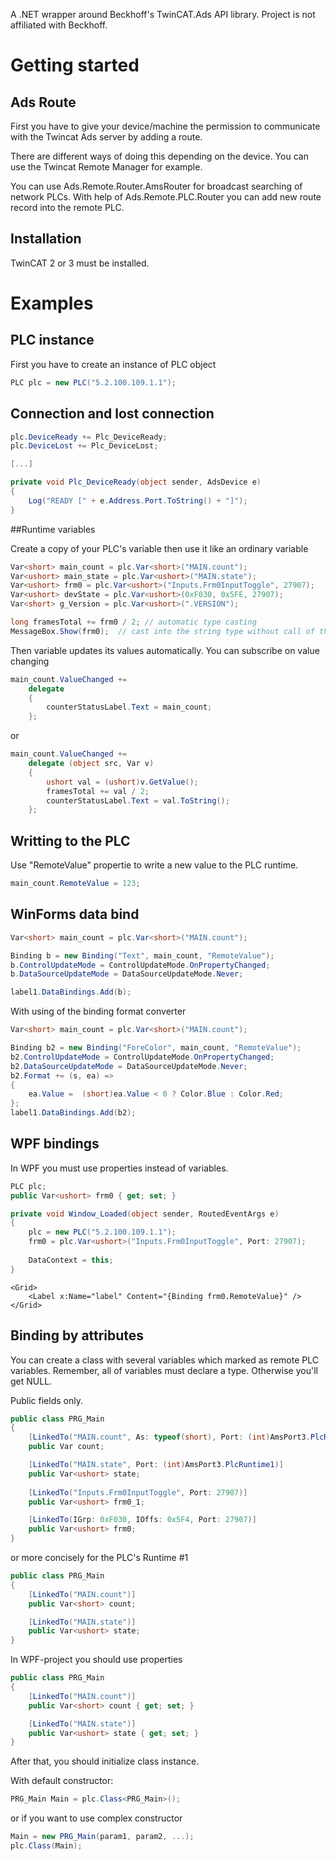 A .NET wrapper around Beckhoff's TwinCAT.Ads API library. Project is not affiliated with Beckhoff.

Getting started
===============

Ads Route
---------

First you have to give your device/machine the permission to communicate with the Twincat Ads server by adding a route.

There are different ways of doing this depending on the device. You can use the Twincat Remote Manager for example.

You can use Ads.Remote.Router.AmsRouter for broadcast searching of network PLCs.
With help of Ads.Remote.PLC.Router you can add new route record into the remote PLC.

Installation
------------
TwinCAT 2 or 3 must be installed.

Examples
===============

## PLC instance

First you have to create an instance of PLC object

```C#
PLC plc = new PLC("5.2.100.109.1.1");
```

## Connection and lost connection

```C#
plc.DeviceReady += Plc_DeviceReady;
plc.DeviceLost += Plc_DeviceLost;

[...]

private void Plc_DeviceReady(object sender, AdsDevice e)
{
	Log("READY [" + e.Address.Port.ToString() + "]");
}
```

##Runtime variables

Create a copy of your PLC's variable then use it like an ordinary variable

```C#
Var<short> main_count = plc.Var<short>("MAIN.count");
Var<ushort> main_state = plc.Var<ushort>("MAIN.state");
Var<ushort> frm0 = plc.Var<ushort>("Inputs.Frm0InputToggle", 27907);
Var<ushort> devState = plc.Var<ushort>(0xF030, 0x5FE, 27907);
Var<short> g_Version = plc.Var<ushort>(".VERSION");

long framesTotal += frm0 / 2; // automatic type casting
MessageBox.Show(frm0);	// cast into the string type without call of the ToString()
```

Then variable updates its values automatically. You can subscribe on value changing

```C#
main_count.ValueChanged +=
	delegate
	{
		counterStatusLabel.Text = main_count;
    };
```

or

```C#
main_count.ValueChanged +=
	delegate (object src, Var v)
	{
		ushort val = (ushort)v.GetValue();
		framesTotal += val / 2;
		counterStatusLabel.Text = val.ToString();
	};
```


## Writting to the PLC

Use "RemoteValue" propertie to write a new value to the PLC runtime.

```C#
main_count.RemoteValue = 123;
```


## WinForms data bind

```C#
Var<short> main_count = plc.Var<short>("MAIN.count");

Binding b = new Binding("Text", main_count, "RemoteValue");
b.ControlUpdateMode = ControlUpdateMode.OnPropertyChanged;
b.DataSourceUpdateMode = DataSourceUpdateMode.Never;

label1.DataBindings.Add(b);
```

With using of the binding format converter

```C#
Var<short> main_count = plc.Var<short>("MAIN.count");

Binding b2 = new Binding("ForeColor", main_count, "RemoteValue");
b2.ControlUpdateMode = ControlUpdateMode.OnPropertyChanged;
b2.DataSourceUpdateMode = DataSourceUpdateMode.Never;
b2.Format += (s, ea) =>
{
	ea.Value =  (short)ea.Value < 0 ? Color.Blue : Color.Red;
};
label1.DataBindings.Add(b2);
```


## WPF bindings
In WPF you must use properties instead of variables.

```C#
PLC plc;
public Var<ushort> frm0 { get; set; }

private void Window_Loaded(object sender, RoutedEventArgs e)
{
	plc = new PLC("5.2.100.109.1.1");
	frm0 = plc.Var<ushort>("Inputs.Frm0InputToggle", Port: 27907);
	
	DataContext = this;
}
```

```XAML
<Grid>
	<Label x:Name="label" Content="{Binding frm0.RemoteValue}" />
</Grid>
```


## Binding by attributes

You can create a class with several variables which marked as remote PLC variables. Remember, all of variables must declare a type. Otherwise you'll get NULL.

Public fields only.

```C#
public class PRG_Main
{
	[LinkedTo("MAIN.count", As: typeof(short), Port: (int)AmsPort3.PlcRuntime1)]
	public Var count;

	[LinkedTo("MAIN.state", Port: (int)AmsPort3.PlcRuntime1)]
	public Var<ushort> state;
	
	[LinkedTo("Inputs.Frm0InputToggle", Port: 27907)]
	public Var<ushort> frm0_1;

	[LinkedTo(IGrp: 0xF030, IOffs: 0x5F4, Port: 27907)]
	public Var<ushort> frm0;
}
```

or more concisely for the PLC's Runtime #1

```C#
public class PRG_Main
{
	[LinkedTo("MAIN.count")]
	public Var<short> count;

	[LinkedTo("MAIN.state")]
	public Var<ushort> state;
}
```

In WPF-project you should use properties

```C#
public class PRG_Main
{
	[LinkedTo("MAIN.count")]
	public Var<short> count { get; set; }

	[LinkedTo("MAIN.state")]
	public Var<ushort> state { get; set; }
}
```

After that, you should initialize class instance.

With default constructor:

```C#
PRG_Main Main = plc.Class<PRG_Main>();
```

or if you want to use complex constructor

```C#
Main = new PRG_Main(param1, param2, ...);
plc.Class(Main);
```
